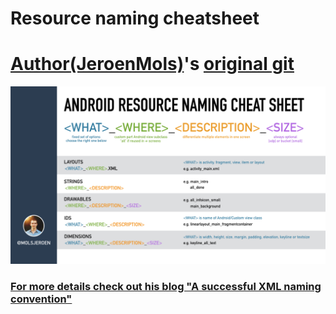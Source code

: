 # Resource naming cheatsheet

# [Author(JeroenMols)](https://github.com/JeroenMols)'s [original git](https://github.com/JeroenMols/ResourceNamingExample)
![CheatSheet](resourcenaming_cheatsheet.png)

### [For more details check out his blog "A successful XML naming convention"](https://jeroenmols.com/blog/2016/03/07/resourcenaming/)
